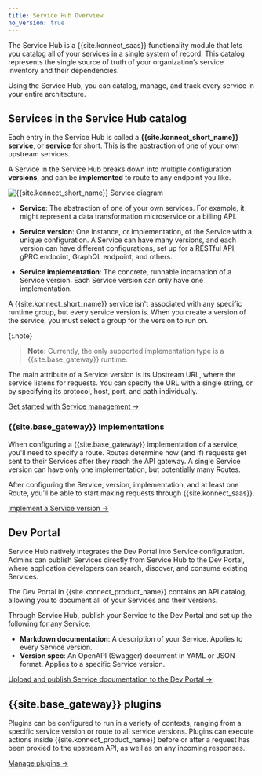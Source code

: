 ```yaml
---
title: Service Hub Overview
no_version: true
---
```


The Service Hub is a {{site.konnect_saas}} functionality module that
lets you catalog all of your services in a single system of record. This
catalog represents the single source of truth of your organization’s service
inventory and their dependencies.

Using the Service Hub, you can catalog, manage, and track every service in your
entire architecture.

## Services in the Service Hub catalog

Each entry in the Service Hub is called a **{{site.konnect_short_name}} service**, or **service**
for short. This is the abstraction of one of your own upstream services.

A Service in the Service Hub breaks down into multiple
configuration **versions**, and can be **implemented** to route to any
endpoint you like.

![{{site.konnect_short_name}} Service diagram](/assets/images/docs/konnect/konnect-services-diagram.png)

* **Service**: The abstraction of one of
your own services. For example, it might represent a data
transformation microservice or a billing API.

* **Service version**: One instance, or implementation, of the
Service with a unique configuration. A Service can have many versions,
and each version can have different configurations, set up for a RESTful API,
gPRC endpoint, GraphQL endpoint, and others.

* **Service implementation**: The concrete, runnable incarnation of a Service
version. Each Service version can only have one implementation.

A {{site.konnect_short_name}} service isn't associated with any specific runtime group, but every
service version is. When you create a version of the service, you must select a
group for the version to run on.

{:.note}
> **Note:** Currently, the only supported implementation type is a
{{site.base_gateway}} runtime.

The main attribute of a Service version is its Upstream URL, where the service
listens for requests. You can specify the URL with a single string, or by
specifying its protocol, host, port, and path individually.

[Get started with Service management &rarr;](/konnect/servicehub/manage-services)

### {{site.base_gateway}} implementations

When configuring a {{site.base_gateway}} implementation of a service, you'll
need to specify a route. Routes determine how (and if) requests get sent to
their Services after they reach the API gateway. A single Service version
can have only one implementation, but potentially many Routes.

After configuring the Service, version, implementation, and at least one Route,
you’ll be able to start making requests through {{site.konnect_saas}}.

[Implement a Service version &rarr;](/konnect/servicehub/service-implementations)

## Dev Portal

Service Hub natively integrates the Dev Portal into Service configuration.
Admins can publish Services directly from Service Hub to the Dev Portal, where
application developers can search, discover, and consume existing Services.

The Dev Portal in {{site.konnect_product_name}} contains an API catalog,
allowing you to document all of your Services and their versions.

Through Service Hub, publish your Service to the Dev Portal and set up
the following for any Service:
* **Markdown documentation**: A description of your Service. Applies to every
Service version.
* **Version spec**: An OpenAPI (Swagger) document in YAML or JSON format.
Applies to a specific Service version.

[Upload and publish Service documentation to the Dev Portal &rarr;](/konnect/servicehub/service-documentation)

## {{site.base_gateway}} plugins

Plugins can be configured to run in a variety of contexts,
ranging from a specific service version or route to all service versions. Plugins
can execute actions inside {{site.konnect_product_name}} before or after a request
has been proxied to the upstream API, as well as on any incoming responses.

[Manage plugins &rarr;](/konnect/servicehub/plugins/)
